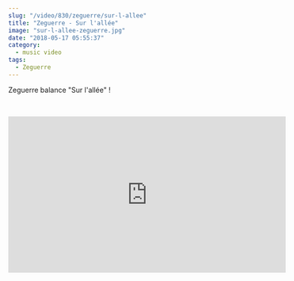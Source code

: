```yaml
--- 
slug: "/video/830/zeguerre/sur-l-allee"
title: "Zeguerre - Sur l'allée"
image: "sur-l-allee-zeguerre.jpg"
date: "2018-05-17 05:55:37"
category:
  - music video
tags:
  - Zeguerre
---
```

<p>Zeguerre balance "Sur l'allée" !</p><br/><p><iframe width="560" height="315" src="https://www.youtube.com/embed/a0mtPvPKLrA" frameborder="0" allow="autoplay; encrypted-media" allowfullscreen></iframe></p>